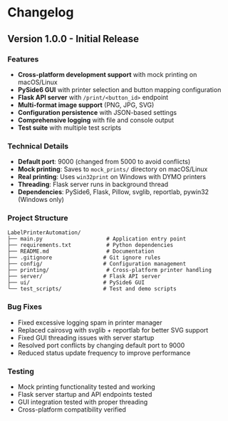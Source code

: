 # Changelog

## Version 1.0.0 - Initial Release

### Features
- **Cross-platform development support** with mock printing on macOS/Linux
- **PySide6 GUI** with printer selection and button mapping configuration
- **Flask API server** with `/print/<button_id>` endpoint
- **Multi-format image support** (PNG, JPG, SVG)
- **Configuration persistence** with JSON-based settings
- **Comprehensive logging** with file and console output
- **Test suite** with multiple test scripts

### Technical Details
- **Default port**: 9000 (changed from 5000 to avoid conflicts)
- **Mock printing**: Saves to `mock_prints/` directory on macOS/Linux
- **Real printing**: Uses `win32print` on Windows with DYMO printers
- **Threading**: Flask server runs in background thread
- **Dependencies**: PySide6, Flask, Pillow, svglib, reportlab, pywin32 (Windows only)

### Project Structure
```
LabelPrinterAutomation/
├── main.py                    # Application entry point
├── requirements.txt           # Python dependencies
├── README.md                  # Documentation
├── .gitignore                # Git ignore rules
├── config/                   # Configuration management
├── printing/                  # Cross-platform printer handling
├── server/                   # Flask API server
├── ui/                       # PySide6 GUI
└── test_scripts/             # Test and demo scripts
```

### Bug Fixes
- Fixed excessive logging spam in printer manager
- Replaced cairosvg with svglib + reportlab for better SVG support
- Fixed GUI threading issues with server startup
- Resolved port conflicts by changing default port to 9000
- Reduced status update frequency to improve performance

### Testing
- Mock printing functionality tested and working
- Flask server startup and API endpoints tested
- GUI integration tested with proper threading
- Cross-platform compatibility verified
